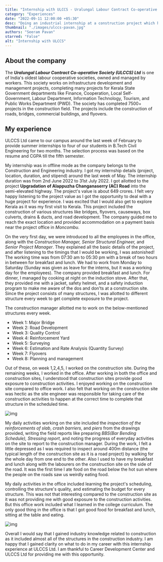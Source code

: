 ```yaml
---
title: "Internship with ULCCS - Uralungal Labour Contract Co-operative society"    
category: "Experiences"                 
date: "2022-09-11 12:00:00 +05:30"                       
desc: "Doing an industrial internship at a construction project which has a humungous project value at a new location might sound a bit scary. Join Seeram Pavan as he describes his internship experience at ULCCS, Kerala."                                        
thumbnail: "./images/ulccs-pavan.jpg" 
authors: "Seeram Pavan"                    
starred: "False" 
alt: "Internship with ULCCS"                       
---
```


## About the company               
The **_Uralungal Labour Contract Co-operative Society (ULCCS) Ltd_** is one of India's oldest labour cooperative societies, owned and managed by workers. This society works on infrastructure development and management projects, completing many projects for Kerala State Government departments like Finance, Cooperation, Local Self-Government, Labour Department, Information Technology, Tourism, and Public Works Department (PWD). The society has completed 7500+ projects in the construction field. The projects include the construction of roads, bridges, commercial buildings, and flyovers.                

## My experience                                    
ULCCS Ltd came to our campus around the last week of February to provide summer internships to four of our students in B.Tech Civil Engineering for two months. The selection process was based on the resume and CGPA till the fifth semester.                      

My internship was in offline mode as the company belongs to the Construction and Engineering industry. I got my internship details (project, location, duration, and stipend) around the last week of May. The internship duration was from 2nd June 2022 to 31st July 2022. I got allotted to the project **Upgradation of Alappuzha Changanaserry (AC) Road** into the semi-elevated highway. The project's value is about 649 crores. I felt very happy listening to the project value as I got the opportunity to deal with a huge project for experience. I was excited that I would also get to explore Kerala as it was my first visit to Kerala. This project included the construction of various structures like bridges, flyovers, causeways, box culverts, drains & ducts, and road development. The company guided me to reach the exact location and provided accommodation on a payment basis near the project office in _Moncombu_.                       

On the very first day, we were introduced to all the employees in the office, along with the _Construction Manager, Senior Structural Engineer,_ and _Senior Project Manager_. They explained all the basic details of the project, and after listening to the timings that I would be working, I was astonished! The working time was from 07:30 am to 05:30 pm with a break of two hours in between for breakfast and lunch. We had to work from Monday to Saturday (Sunday was given as leave for the interns, but it was a working day for the employees). The company provided breakfast and lunch. For dinner, I managed by cooking at night on the induction stove. After that, they provided me with a jacket, safety helmet, and a safety induction program to make me aware of the dos and don'ts at a construction site. Since the project consists of many structures, I was allotted to different structure every week to get complete exposure to the project.                                        
 
The construction manager allotted me to work on the below-mentioned structures every week.                    
- Week 1: Major Bridge
- Week 2: Road Development
- Week 3: Quality Control
- Week 4: Reinforcement Yard
- Week 5: Surveying
- Week 6: Estimation and Rate Analysis (Quantity Survey)
- Week 7: Flyovers
- Week 8: Planning and management                 
 
Out of these, on week 1,2,4,5, I worked on the construction site. During the remaining weeks, I worked in the office. After working in both the office and construction sites, I understood that construction sites provide good exposure to construction activities. I enjoyed working on the construction site compared to office work. I also felt that working on the construction site was hectic as the site engineer was responsible for taking care of the construction activities to happen at the correct time to complete that structure in the scheduled time.   

![img](./images/within_articles/ulccs1.jpg)


My daily activities working on the site included the _inspection of the reinforcements of slab_, _crash barriers_, and _piers_ from the drawings provided, writing the field reports like preparing _BBS(Bar Bending Schedule), Stressing report_, and noting the progress of everyday activities on the site to report to the construction manager. During the work, I felt a little depressed as I was required to inspect around 400m distance (the typical length of the construction site as it is a road project) by walking for the whole day from one end to the other. Also I used to have my breakfast and lunch along with the labourers on the construction site on the side of the road. It was the first time I ate food on the road below the hot sun where the people on the roads saw us weirdly eating food.                     

My daily activities in the office included learning the project's scheduling, controlling the structure's quality, and estimating the budget for every structure. This was not that interesting compared to the construction site as it was not providing me with good exposure to the construction activities. But this office work included what I learned in the college curriculum. The only good thing in the office is that I got good food for breakfast and lunch, sitting at the table and eating.  

![img](./images/within_articles/ulccs2.jpg)

     
Overall I would say that I gained industry knowledge related to construction as it included almost all of the structures in the construction industry. I am happy that I gained clarity on what to do in my career with this internship experience at ULCCS Ltd. I am thankful to Career Development Center and ULCCS Ltd for providing me with this opportunity.                        
